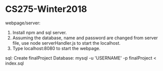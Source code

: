 # CS275-Winter2018

webpage/server:

1. Install npm and sql server.
2. Assuming the database, name and password are changed from server file, use node serverHandler.js to start the localhost. 
2. Type localhost:8080 to start the webpage. 

sql:
Create finalProject Database: mysql -u 'USERNAME' -p finalProject < index.sql






